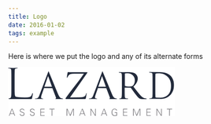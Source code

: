 ```yaml
---
title: Logo
date: 2016-01-02
tags: example
---
```


Here is where we put the logo and any of its alternate forms

<div class="sectionContainer">
  <img src="logos/lam_logo.svg" />
</div>  